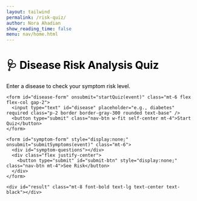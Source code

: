 ```yaml
---
layout: tailwind
permalink: /risk-quiz/
author: Nora Ahadian
show_reading_time: false
menu: nav/home.html
---
```


<style>
  .nav-btn {
    position: relative;
    padding: 10px 20px;
    border-radius: 7px;
    border: 1px solid rgb(61, 106, 255);
    font-size: 14px;
    text-transform: uppercase;
    font-weight: 600;
    letter-spacing: 2px;
    background: transparent;
    color: black;
    overflow: hidden;
    box-shadow: 0 0 0 0 transparent;
    transition: all 0.2s ease-in;
  }
  .nav-btn:hover {
    background: rgb(61, 106, 255);
    box-shadow: 0 0 30px 5px rgba(0, 142, 236, 0.815);
    color: black;
  }
  .nav-btn:hover::before {
    animation: sh02 0.5s 0s linear;
  }
  .nav-btn::before {
    content: '';
    display: block;
    width: 0px;
    height: 86%;
    position: absolute;
    top: 7%;
    left: 0%;
    opacity: 0;
    background: #fff;
    box-shadow: 0 0 50px 30px #fff;
    transform: skewX(-20deg);
  }
  @keyframes sh02 {
    from { opacity: 0; left: 0%; }
    50% { opacity: 1; }
    to { opacity: 0; left: 100%; }
  }
  .nav-btn:active {
    box-shadow: 0 0 0 0 transparent;
    transition: box-shadow 0.2s ease-in;
  }
  h1, p, label, span, input, button {
    color: black;
  }
</style>

<div class="max-w-3xl mx-auto px-4 py-10">
  <div class="bg-white shadow-md rounded-lg p-6 border border-gray-200">
    <h1 class="text-2xl font-bold text-center">🩺 Disease Risk Analysis Quiz</h1>
    <p class="mt-2 text-center text-base">Enter a disease to check your symptom risk level.</p>

    <form id="disease-form" onsubmit="startQuiz(event)" class="mt-6 flex flex-col gap-2">
      <input type="text" id="disease" placeholder="e.g., diabetes" required class="p-2 border border-gray-300 rounded text-base" />
      <button type="submit" class="nav-btn w-fit self-center mt-4">Start Quiz</button>
    </form>

    <form id="symptom-form" style="display:none;" onsubmit="submitSymptoms(event)" class="mt-6">
      <div id="symptom-questions"></div>
      <div class="flex justify-center">
        <button type="submit" id="submit-btn" style="display:none;" class="nav-btn mt-4">See Risk</button>
      </div>
    </form>

    <div id="result" class="mt-8 font-bold text-lg text-center text-black"></div>
  </div>
</div>

<script>
  const BACKEND_URL = "http://127.0.0.1:8504";
  const baseUrl = "{{ site.baseurl }}";
  let currentQuestionIndex = 0;
  let symptomList = [];
  const userAnswers = {};

  async function startQuiz(event) {
    event.preventDefault();
    const disease = document.getElementById("disease").value.trim();
    if (!disease) return;

    const result = document.getElementById("result");
    result.textContent = "";

    try {
      const res = await fetch(`${BACKEND_URL}/riskquiz/api/get_symptoms?disease=${encodeURIComponent(disease)}`);
      if (!res.ok) throw new Error("Disease not found.");
      const data = await res.json();

      if (!data.success) {
        result.innerText = "⚠️ Disease not found. Please try another.";
        return;
      }

      symptomList = data.symptoms;
      userAnswers["target_disease"] = data.matched_disease;

      document.getElementById("disease-form").style.display = "none";
      document.getElementById("symptom-form").style.display = "block";
      currentQuestionIndex = 0;
      renderQuestion(currentQuestionIndex);
    } catch (err) {
      result.innerText = "❌ Error loading symptoms.";
    }
  }

  function renderQuestion(index) {
    const container = document.getElementById("symptom-questions");
    container.innerHTML = "";
    if (index >= symptomList.length) return;

    const symptom = symptomList[index];
    const label = symptom.replace(/_/g, ' ');

    container.innerHTML = `
      <p class="text-lg font-semibold mb-2 text-center">${label}</p>
      <div class="flex justify-center gap-6 mb-4">
        <label><input type="radio" name="${symptom}" value="1" ${userAnswers[symptom] === 1 ? "checked" : ""}/> Yes</label>
        <label><input type="radio" name="${symptom}" value="0" ${userAnswers[symptom] === 0 ? "checked" : ""}/> No</label>
      </div>
      <div class="flex justify-center gap-4">
        ${index > 0 ? `<button type="button" class="nav-btn" onclick="goBack()">← Back</button>` : ""}
        <button type="button" class="nav-btn" onclick="nextQuestion('${symptom}')">Next →</button>
      </div>
      <div class="flex justify-center mt-4">
        <button type="button" class="text-sm text-blue-700 underline hover:text-blue-900" onclick="restartQuiz()">
          ← Restart Quiz
        </button>
      </div>
    `;
  }

  function nextQuestion(symptom) {
    const value = document.querySelector(`input[name="${symptom}"]:checked`);
    if (!value) return alert("Please select an answer");
    userAnswers[symptom] = parseInt(value.value);
    currentQuestionIndex++;

    if (currentQuestionIndex < symptomList.length) {
      renderQuestion(currentQuestionIndex);
    } else {
      document.getElementById("symptom-questions").innerHTML = "<p class='text-center text-xl font-semibold'>All questions answered!</p>";
      document.getElementById("submit-btn").style.display = "inline-flex";
    }
  }

  function goBack() {
    if (currentQuestionIndex > 0) {
      currentQuestionIndex--;
      renderQuestion(currentQuestionIndex);
    }
  }

  function restartQuiz() {
    window.location.href = baseUrl + "/risk-quiz/";
  }

  async function submitSymptoms(event) {
    event.preventDefault();
    const result = document.getElementById("result");

    try {
      const res = await fetch(`${BACKEND_URL}/riskquiz/api/predict`, {
        method: "POST",
        headers: { "Content-Type": "application/json" },
        body: JSON.stringify(userAnswers)
      });

      if (!res.ok) {
        result.innerText = "❌ Error predicting risk.";
        return;
      }

      const data = await res.json();
      result.innerText = `📊 Likelihood of ${userAnswers["target_disease"]}: ${data.risk.toFixed(2)}%`;

      if (data.risk > 50) {
        const warning = document.createElement("div");
        warning.className = "text-red-700 font-bold mt-2";
        warning.innerText = "⚠️ High risk! Please consult a healthcare professional.";
        result.appendChild(warning);
      }
    } catch (err) {
      result.innerText = "❌ Network error.";
    }
  }
</script>